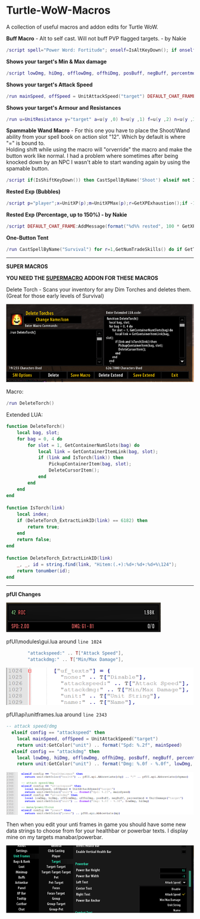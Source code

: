 # Turtle-WoW-Macros
A collection of useful macros and addon edits for Turtle WoW.

**Buff Macro** - Alt to self cast. Will not buff PVP flagged targets. - by Nakie
```lua
/script spell="Power Word: Fortitude"; onself=IsAltKeyDown(); if onself or not UnitExists("target") or UnitIsEnemy("player", "target") or not UnitIsPVP("target") then CastSpellByName(spell, onself) end
```

**Shows your target's Min & Max damage**  
```lua
/script lowDmg, hiDmg, offlowDmg, offhiDmg, posBuff, negBuff, percentmod = UnitDamage("target") DEFAULT_CHAT_FRAME:AddMessage(format("%s: damage = %.2f - %.2f", GetUnitName("target"), lowDmg, hiDmg))
```

**Shows your target's Attack Speed**  
```lua
/run mainSpeed, offSpeed = UnitAttackSpeed("target") DEFAULT_CHAT_FRAME:AddMessage(format("%s: attack speed = %.2f", GetUnitName("target"), mainSpeed))
```

**Shows your target's Armour and Resistances**   
```lua
/run u=UnitResistance y="target" a=u(y ,0) h=u(y ,1) f=u(y ,2) n=u(y ,3) fr=u(y ,4) s=u(y ,5) z=u(y ,6) DEFAULT_CHAT_FRAME:AddMessage(UnitName(y).." has "..a.." Armor, "..f.." Fire, "..n.." Nature, "..z.." Arcane, "..fr.." Frost and "..s.." Shadow res.")
```

**Spammable Wand Macro** - For this one you have to place the Shoot/Wand ability from your spell book on action slot "12". Which by default is where "=" is bound to.  
Holding shift while using the macro will "orverride" the macro and make the button work like normal. I had a problem where sometimes after being knocked down by an NPC I wasn't able to start wanding again by using the spamable button.  
```lua
/script if(IsShiftKeyDown()) then CastSpellByName('Shoot') elseif not IsAutoRepeatAction(12) then CastSpellByName('Shoot') end
```

**Rested Exp (Bubbles)**
```lua
/script p="player";x=UnitXP(p);m=UnitXPMax(p);r=GetXPExhaustion();if -1==(r or -1)then t="No rest."else t="Rest: "..(math.floor(20*r/m+0.5)).." bubbles ("if r+x<m then t=t..r else t=t.."level +"..(r+x-m)end t=t.."XP)"end;DEFAULT_CHAT_FRAME:AddMessage(t)
```

**Rested Exp (Percentage, up to 150%) - by Nakie**
```lua
/script DEFAULT_CHAT_FRAME:AddMessage(format("%d%% rested", 100 * GetXPExhaustion() / UnitXPMax("player")))
```

**One-Button Tent**
```lua
/run CastSpellByName("Survival") for r=1,GetNumTradeSkills() do if GetTradeSkillInfo(r) == "Traveler's Tent" then DoTradeSkill(r,1) break end end CloseTradeSkill()
```

---

**SUPER MACROS**

**YOU NEED THE [SUPERMACRO](https://github.com/isitLoVe/SuperMacro/) ADDON FOR THESE MACROS**

Delete Torch - Scans your inventory for any Dim Torches and deletes them. (Great for those early levels of Survival)  

![pfUI Changes](https://github.com/Lexiebean/Turtle-WoW-Macros/blob/main/DeleteTorch.png)

Macro:  
```lua
/run DeleteTorch()
```

Extended LUA:  
```lua
function DeleteTorch()
    local bag, slot;
    for bag = 0, 4 do
        for slot = 1, GetContainerNumSlots(bag) do
            local link = GetContainerItemLink(bag, slot);
            if (link and IsTorch(link)) then
                PickupContainerItem(bag, slot);
                DeleteCursorItem();
            end
        end
    end
end

function IsTorch(link)
    local index;
    if (DeleteTorch_ExtractLinkID(link) == 6182) then
        return true;
    end
    return false;
end

function DeleteTorch_ExtractLinkID(link)
    _, _, id = string.find(link, "Hitem:(.+):%d+:%d+:%d+%\124");
    return tonumber(id);
end
```

---

**pfUI Changes**

![pfUI Changes](https://github.com/Lexiebean/Turtle-WoW-Macros/blob/main/pfUIChanges.png)

pfUI\modules\gui.lua around ``line 1024``  
```lua
        "attackspeed:" .. T["Attack Speed"],
        "attackdmg:" .. T["Min/Max Damage"],
```
![pfUI Changes](https://github.com/Lexiebean/Turtle-WoW-Macros/blob/main/pfUguiChange.png)

pfUI\api\unitframes.lua around ``line 2343``  
```lua
-- attack speed/dmg
  elseif config == "attackspeed" then
    local mainSpeed, offSpeed = UnitAttackSpeed("target")
    return unit:GetColor("unit") .. format("Spd: %.2f", mainSpeed) 
  elseif config == "attackdmg" then
    local lowDmg, hiDmg, offlowDmg, offhiDmg, posBuff, negBuff, percentmod = UnitDamage("target")
    return unit:GetColor("unit") .. format("Dmg: %.0f - %.0f", lowDmg, hiDmg)
```

![pfUI Changes](https://github.com/Lexiebean/Turtle-WoW-Macros/blob/main/pfUIunitframesChange.png)

Then when you edit your unti frames in game you should have some new data strings to choose from for your healthbar or powerbar texts. I display mine on my targets manabar/powerbar.

![pfUI Changes](pfUI-in-game-settings.png)
